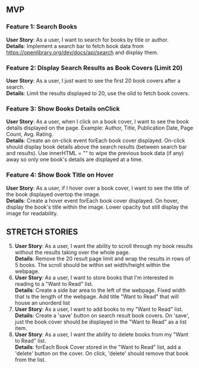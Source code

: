 ## MVP 
### Feature 1: Search Books
**User Story**: As a user, I want to search for books by title or author. <br>
**Details**: Implement a search bar to fetch book data from https://openlibrary.org/dev/docs/api/search and display them.
### Feature 2: Display Search Results as Book Covers (Limit 20)
**User Story**: As a user, I just want to see the first 20 book covers after a search. <br>
**Details**: Limit the results displayed to 20, use the olid to fetch book covers.
### Feature 3: Show Books Details onClick
**User Story**: As a user, when I click on a book cover, I want to see the book details displayed on the page. Example: Author, Title, Publication Date, Page Count, Avg. Rating. <br>
**Details**: Create an on-click event forEach book cover displayed. On-click should display book details above the search results (between search bar and results). Use innerHTML = "" to wipe the previous book data (if any) away so only one book's details are displayed at a time.
### Feature 4: Show Book Title on Hover
**User Story**: As a user, if I hover over a book cover, I want to see the title of the book displayed overtop the image. <br>
**Details**: Create a hover event forEach book cover displayed. On hover, display the book's title within the image. Lower opacity but still display the image for readability.

## STRETCH STORIES
5. **User Story**: As a user, I want the ability to scroll through my book results without the results taking over the whole page. <br>
   **Details**: Remove the 20 result page limit and wrap the results in rows of 5 books. The scroll should be within set width/height within the webpage.
6. **User Story**: As a user, I want to store books that I'm interested in reading to a "Want to Read" list. <br>
   **Details**: Create a side bar area to the left of the webpage. Fixed width that is the length of the webpage. Add title "Want to Read" that will house an unorderd list
7. **User Story**: As a user, I want to add books to my "Want to Read" list. <br>
   **Details**: Create a 'save' button on search result book covers. On 'save', just the book cover should be displayed in the "Want to Read" as a list item.
8. **User Story**: As a user, I want the ability to delete books from my "Want to Read" list. <br>
   **Details**: forEach Book Cover stored in the "Want to Read" list, add a 'delete' button on the cover. On click, 'delete' should remove that book from the list.
